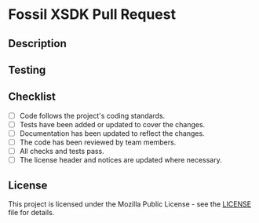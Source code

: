 # Fossil XSDK Pull Request

## Description
<!-- Briefly describe the purpose and scope of this pull request. -->

## Testing
<!-- Describe the testing process or steps taken to ensure the changes work as expected. -->

## Checklist
- [ ] Code follows the project's coding standards.
- [ ] Tests have been added or updated to cover the changes.
- [ ] Documentation has been updated to reflect the changes.
- [ ] The code has been reviewed by team members.
- [ ] All checks and tests pass.
- [ ] The license header and notices are updated where necessary.

## License
This project is licensed under the Mozilla Public License - see the [LICENSE](LICENSE) file for details.
